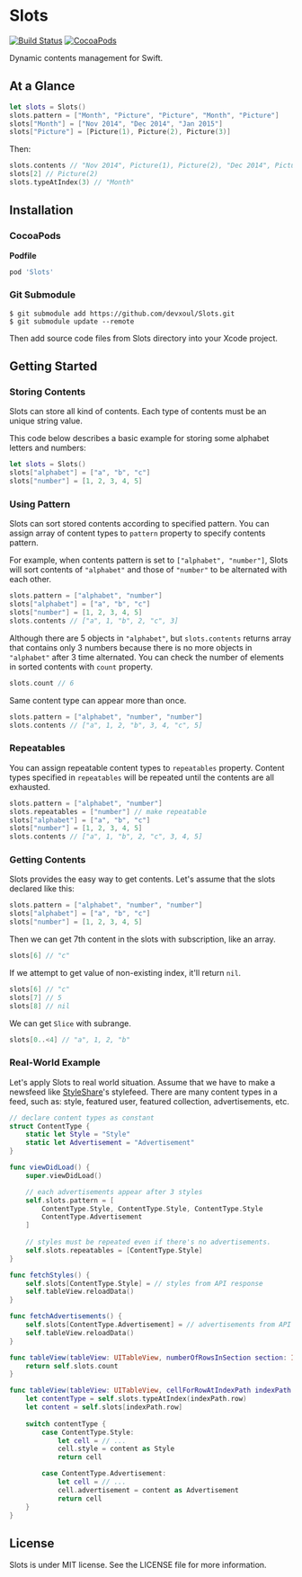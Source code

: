 Slots
=====

[![Build Status](https://travis-ci.org/devxoul/Slots.svg)](https://travis-ci.org/devxoul/Slots)
[![CocoaPods](http://img.shields.io/cocoapods/v/Slots.svg?style=flat)](http://cocoapods.org/?q=name%3ASlots%20author%3Adevxoul)

Dynamic contents management for Swift.


At a Glance
-----------

```swift
let slots = Slots()
slots.pattern = ["Month", "Picture", "Picture", "Month", "Picture"]
slots["Month"] = ["Nov 2014", "Dec 2014", "Jan 2015"]
slots["Picture"] = [Picture(1), Picture(2), Picture(3)]
```

Then:

```swift
slots.contents // "Nov 2014", Picture(1), Picture(2), "Dec 2014", Picture(3), "Jan 2015"
slots[2] // Picture(2)
slots.typeAtIndex(3) // "Month"
```


Installation
------------

### CocoaPods

**Podfile**

```ruby
pod 'Slots'
```


### Git Submodule

```shell
$ git submodule add https://github.com/devxoul/Slots.git
$ git submodule update --remote
```

Then add source code files from Slots directory into your Xcode project.


Getting Started
---------------

### Storing Contents

Slots can store all kind of contents. Each type of contents must be an unique string value.

This code below describes a basic example for storing some alphabet letters and numbers:

```swift
let slots = Slots()
slots["alphabet"] = ["a", "b", "c"]
slots["number"] = [1, 2, 3, 4, 5]
```


### Using Pattern

Slots can sort stored contents according to specified pattern. You can assign array of content types to `pattern` property to specify contents pattern.

For example, when contents pattern is set to `["alphabet", "number"]`, Slots will sort contents of `"alphabet"` and those of `"number"` to be alternated with each other.

```swift
slots.pattern = ["alphabet", "number"]
slots["alphabet"] = ["a", "b", "c"]
slots["number"] = [1, 2, 3, 4, 5]
slots.contents // ["a", 1, "b", 2, "c", 3]
```

Although there are 5 objects in `"alphabet"`, but `slots.contents` returns array that contains only 3 numbers because there is no more objects in `"alphabet"` after 3 time alternated. You can check the number of elements in sorted contents with `count` property.

```swift
slots.count // 6
```

Same content type can appear more than once.

```swift
slots.pattern = ["alphabet", "number", "number"]
slots.contents // ["a", 1, 2, "b", 3, 4, "c", 5]
```


### Repeatables

You can assign repeatable content types to `repeatables` property. Content types specified in `repeatables` will be repeated until the contents are all exhausted.

```swift
slots.pattern = ["alphabet", "number"]
slots.repeatables = ["number"] // make repeatable
slots["alphabet"] = ["a", "b", "c"]
slots["number"] = [1, 2, 3, 4, 5]
slots.contents // ["a", 1, "b", 2, "c", 3, 4, 5]
```


### Getting Contents

Slots provides the easy way to get contents. Let's assume that the slots declared like this:

```swift
slots.pattern = ["alphabet", "number", "number"]
slots["alphabet"] = ["a", "b", "c"]
slots["number"] = [1, 2, 3, 4, 5]
```

Then we can get 7th content in the slots with subscription, like an array.

```swift
slots[6] // "c"
```

If we attempt to get value of non-existing index, it'll return `nil`.

```swift
slots[6] // "c"
slots[7] // 5
slots[8] // nil
```

We can get `Slice` with subrange.

```swift
slots[0..<4] // "a", 1, 2, "b"
```


### Real-World Example

Let's apply Slots to real world situation. Assume that we have to make a newsfeed like [StyleShare](https://stylesha.re)'s stylefeed. There are many content types in a feed, such as: style, featured user, featured collection, advertisements, etc.

```swift
// declare content types as constant
struct ContentType {
    static let Style = "Style"
    static let Advertisement = "Advertisement"
}

func viewDidLoad() {
    super.viewDidLoad()

    // each advertisements appear after 3 styles
    self.slots.pattern = [
        ContentType.Style, ContentType.Style, ContentType.Style
        ContentType.Advertisement
    ]
    
    // styles must be repeated even if there's no advertisements.
    self.slots.repeatables = [ContentType.Style]
}

func fetchStyles() {
    self.slots[ContentType.Style] = // styles from API response
    self.tableView.reloadData()
}

func fetchAdvertisements() {
    self.slots[ContentType.Advertisement] = // advertisements from API response
    self.tableView.reloadData()
}

func tableView(tableView: UITableView, numberOfRowsInSection section: Int) -> Int {
    return self.slots.count
}

func tableView(tableView: UITableView, cellForRowAtIndexPath indexPath: NSIndexPath) -> UITableViewCell {
    let contentType = self.slots.typeAtIndex(indexPath.row)
    let content = self.slots[indexPath.row]
    
    switch contentType {
        case ContentType.Style:
            let cell = // ...
            cell.style = content as Style
            return cell

        case ContentType.Advertisement:
            let cell = // ...
            cell.advertisement = content as Advertisement
            return cell
    }
}
```


License
-------

Slots is under MIT license. See the LICENSE file for more information.
